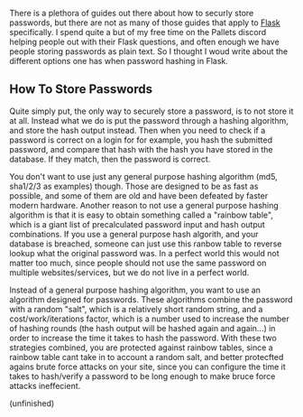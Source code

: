 There is a plethora of guides out there about how to securly store passwords, but there are not as many of those guides that apply to [Flask](#) specifically.  I spend quite a but of my free time on the Pallets discord helping people out with their Flask questions, and often enough we have people storing passwords as plain text.  So I thought I woud write about the different options one has when password hashing in Flask.

## How To Store Passwords

Quite simply put, the only way to securely store a password, is to not store it at all. Instead what we do is put the password through a hashing algorithm, and store the hash output instead.  Then when you need to check if a password is correct on a login for for example, you hash the submitted password, and compare that hash with the hash you have stored in the database.  If they match, then the password is correct.

You don't want to use just any general purpose hashing algorithm (md5, sha1/2/3 as examples) though.  Those are designed to be as fast as possible, and some of them are old and have been defeated by faster modern hardware.  Another reason to not use a general purpose hashing algorithm is that it is easy to obtain something called a "rainbow table", which is a giant list of precalculated password input and hash output combinations.  If you use a general purpose hash algorith, and your database is breached, someone can just use this ranbow table to reverse lookup what the original password was.  In a perfect world this would not matter too much, since people should not use the same password on multiple websites/services, but we do not live in a perfect world.

Instead of a general purpose hashing algorithm, you want to use an algorithm designed for passwords.  These algorithms combine the password with a random "salt", which is a relatively short random string, and a cost/work/iterations factor, which is a number used to increase the number of hashing rounds (the hash output will be hashed again and again...) in order to increase the time it takes to hash the password.  With these two strategies combined, you are protected against rainbow tables, since a rainbow table cant take in to account a random salt, and better protecfted agains brute force attacks on your site, since you can configure the time it takes to hash/verify a password to be long enough to make bruce force attacks ineffecient.

(unfinished)
